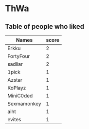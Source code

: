 # ThWa
## Table of people who liked
Names | score
--- | ---
Erkku | 2
FortyFour | 2
sadliar | 2
1pick | 1
Azstar | 1
KoPlayz | 1
MiniC0ded | 1
Sexmamonkey | 1
aiht | 1
evites | 1

